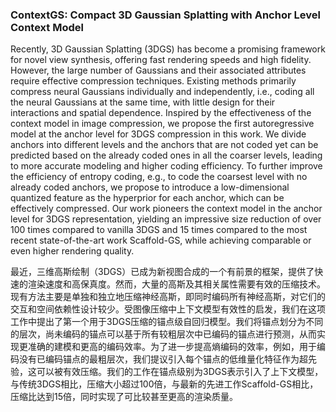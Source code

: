 ### ContextGS: Compact 3D Gaussian Splatting with Anchor Level Context Model

Recently, 3D Gaussian Splatting (3DGS) has become a promising framework for novel view synthesis, offering fast rendering speeds and high fidelity. However, the large number of Gaussians and their associated attributes require effective compression techniques. Existing methods primarily compress neural Gaussians individually and independently, i.e., coding all the neural Gaussians at the same time, with little design for their interactions and spatial dependence. Inspired by the effectiveness of the context model in image compression, we propose the first autoregressive model at the anchor level for 3DGS compression in this work. We divide anchors into different levels and the anchors that are not coded yet can be predicted based on the already coded ones in all the coarser levels, leading to more accurate modeling and higher coding efficiency. To further improve the efficiency of entropy coding, e.g., to code the coarsest level with no already coded anchors, we propose to introduce a low-dimensional quantized feature as the hyperprior for each anchor, which can be effectively compressed. Our work pioneers the context model in the anchor level for 3DGS representation, yielding an impressive size reduction of over 100 times compared to vanilla 3DGS and 15 times compared to the most recent state-of-the-art work Scaffold-GS, while achieving comparable or even higher rendering quality.

最近，三维高斯绘制（3DGS）已成为新视图合成的一个有前景的框架，提供了快速的渲染速度和高保真度。然而，大量的高斯及其相关属性需要有效的压缩技术。现有方法主要是单独和独立地压缩神经高斯，即同时编码所有神经高斯，对它们的交互和空间依赖性设计较少。受图像压缩中上下文模型有效性的启发，我们在这项工作中提出了第一个用于3DGS压缩的锚点级自回归模型。我们将锚点划分为不同的层次，尚未编码的锚点可以基于所有较粗层次中已编码的锚点进行预测，从而实现更准确的建模和更高的编码效率。为了进一步提高熵编码的效率，例如，用于编码没有已编码锚点的最粗层次，我们提议引入每个锚点的低维量化特征作为超先验，这可以被有效压缩。我们的工作在锚点级别为3DGS表示引入了上下文模型，与传统3DGS相比，压缩大小超过100倍，与最新的先进工作Scaffold-GS相比，压缩比达到15倍，同时实现了可比较甚至更高的渲染质量。
